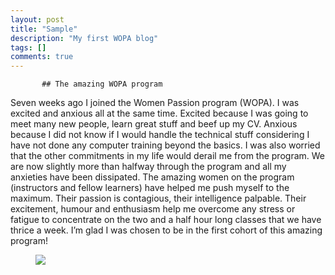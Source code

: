 ```yaml
---
layout: post
title: "Sample"
description: "My first WOPA blog"
tags: []
comments: true
---
```


           ## The amazing WOPA program

Seven weeks ago I joined the Women Passion program (WOPA). I was excited and anxious all at the same time. 
Excited because I was going to meet many new people, learn great stuff and beef up my CV. Anxious because I did not know if I would handle the technical stuff considering I have not done any computer training beyond the basics. 
I was also worried that the other commitments in my life would derail me from the program.
We are now slightly more than halfway through the program and all my anxieties have been dissipated. 
The amazing women on the program (instructors and fellow learners) have helped me push myself to the maximum. Their passion is contagious, their intelligence palpable. Their excitement, humour and enthusiasm help me overcome any stress or fatigue to concentrate on the two and a half hour long classes that we have thrice a week. 
I’m glad I was chosen to be in the first cohort of this amazing program!


<figure>
	<a href="http://wopaoutbox.github.io/images/AUR copy.jpeg
"><img src="http://wopaoutbox.github.io/images/AUR copy.jpeg
"></a>
	<figcaption><a href="http://wopaoutbox.github.io/images/AUR copy.jpeg
